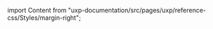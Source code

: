 
import Content from "uxp-documentation/src/pages/uxp/reference-css/Styles/margin-right";

<Content query="product=xd"/>
